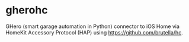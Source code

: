 # gherohc
GHero (smart garage automation in Python) connector to iOS Home via HomeKit Accessory Protocol (HAP) using https://github.com/brutella/hc.
